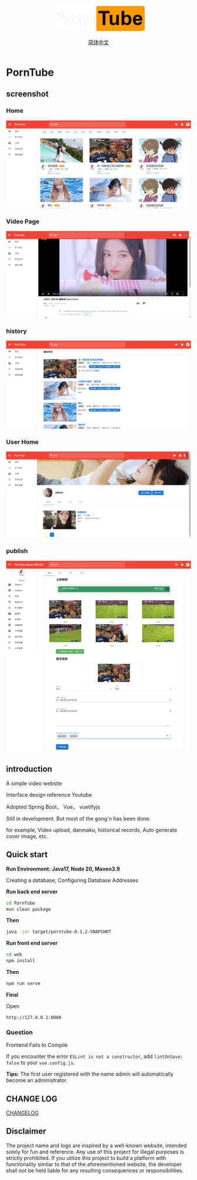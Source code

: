 <div align="center">
    <img src="/img/logo.png" alt="logo" title="logo" width="50%" style="text-align:center;">
</div>

<br/>

<div align="center">
    <a href="https://github.com/PuZhiweizuishuai/PornTube/blob/master/README_zh_CN.md">简体中文</a>
</div>

<br/>

# PornTube


## screenshot

### Home 

<img src="/img/home.png" title="首页" alt="首页">

### Video Page

<img src="/img/play.jpg" title="播放页" alt="播放页">


### history

<img src="/img/history.png" title="历史记录" alt="历史记录">

### User Home

<img src="/img/user.jpg" title="个人主页" alt="个人主页">

### publish

<img src="/img/publish01.png" title="投稿" alt="投稿">


## introduction 

A simple video website

Interface design reference Youtube

Adopted Spring Boot， Vue， vuetifyjs

Still in development. But most of the gong'n has been done.

for example, Video upload, danmaku, historical records, Auto generate cover image, etc.


## Quick start

**Run Environment: Java17, Node 20, Maven3.9**

Creating a database, Configuring Database Addresses

**Run back end server**

```bash
cd PornTube
mvn clean package
```

**Then**

```bash
java -jar target/porntube-0.1.2-SNAPSHOT
```

**Run front end server**

```bash
cd web
npm install
```

**Then**

```bash
npm run serve
```

**Final**

Open

```
http://127.0.0.1:8000
```


### Question

Frontend Fails to Compile

If you encounter the error `ESLint is not a constructor`, add `lintOnSave: false` to your `vue.config.js`.


**Tips:** The first user registered with the name admin will automatically become an administrator.

## CHANGE LOG

[CHANGELOG](/CHANGELOG.md)


## Disclaimer


The project name and logo are inspired by a well-known website, intended solely for fun and reference. Any use of this project for illegal purposes is strictly prohibited. If you utilize this project to build a platform with functionality similar to that of the aforementioned website, the developer shall not be held liable for any resulting consequences or responsibilities.

